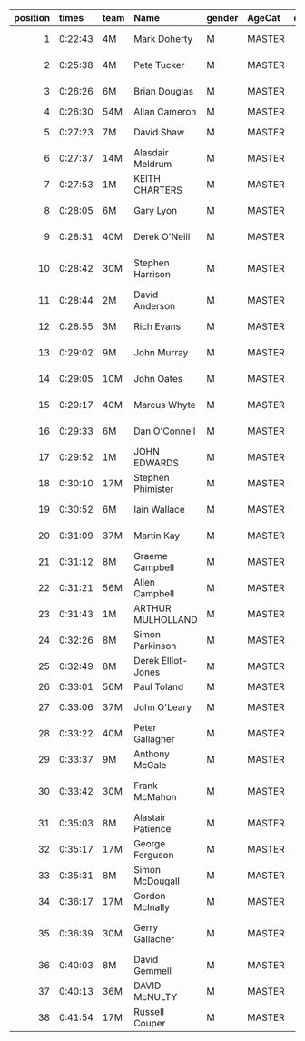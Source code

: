 |   position | times   | team   | Name               | gender   | AgeCat   |   clubnumber | Club name                  | Website                                    |   finishPosition |
|-----------:|:--------|:-------|:-------------------|:---------|:---------|-------------:|:---------------------------|:-------------------------------------------|-----------------:|
|          1 | 0:22:43 | 4M     | Mark Doherty       | M        | MASTER   |            4 | Inverclyde AC              | https://www.inverclydeac.org/              |                4 |
|          2 | 0:25:38 | 4M     | Pete Tucker        | M        | MASTER   |            4 | Inverclyde AC              | https://www.inverclydeac.org/              |               13 |
|          3 | 0:26:26 | 6M     | Brian Douglas      | M        | MASTER   |            6 | Cambuslang Harriers        | https://cambuslangharriers.org/            |               22 |
|          4 | 0:26:30 | 54M    | Allan Cameron      | M        | MASTER   |           54 | VP-Glasgow                 | https://www.vp-glasgow.com                 |               24 |
|          5 | 0:27:23 | 7M     | David Shaw         | M        | MASTER   |            7 | Giffnock North AC          | https://www.giffnocknorth.co.uk/           |               28 |
|          6 | 0:27:37 | 14M    | Alasdair Meldrum   | M        | MASTER   |           14 | Ayr Seaforth AC            | https://www.ayrseaforth.co.uk/             |               30 |
|          7 | 0:27:53 | 1M     | KEITH CHARTERS     | M        | MASTER   |            1 | East Kilbride AC           | http://www.ekac.org.uk/                    |               32 |
|          8 | 0:28:05 | 6M     | Gary Lyon          | M        | MASTER   |            6 | Cambuslang Harriers        | https://cambuslangharriers.org/            |               33 |
|          9 | 0:28:31 | 40M    | Derek O'Neill      | M        | MASTER   |           40 | Motherwell AC              | https://motherwellac.com/                  |               39 |
|         10 | 0:28:42 | 30M    | Stephen Harrison   | M        | MASTER   |           30 | Greenock Glenpark Harriers | https://greenockglenparkharriers.com/      |               42 |
|         11 | 0:28:44 | 2M     | David Anderson     | M        | MASTER   |            2 | Kilmarnock H&AC            | http://www.kilmarnockharriers.com/         |               43 |
|         12 | 0:28:55 | 3M     | Rich Evans         | M        | MASTER   |            3 | Bellahouston RR            | https://www.bellahoustonroadrunners.co.uk/ |               45 |
|         13 | 0:29:02 | 9M     | John Murray        | M        | MASTER   |            9 | Garscube Harriers          | https://www.garscubeharriers.org.uk/       |               46 |
|         14 | 0:29:05 | 10M    | John Oates         | M        | MASTER   |           10 | Shettleston Harriers       | http://shettlestonharriers.org.uk/         |               47 |
|         15 | 0:29:17 | 40M    | Marcus Whyte       | M        | MASTER   |           40 | Motherwell AC              | https://motherwellac.com/                  |               48 |
|         16 | 0:29:33 | 6M     | Dan O'Connell      | M        | MASTER   |            6 | Cambuslang Harriers        | https://cambuslangharriers.org/            |               49 |
|         17 | 0:29:52 | 1M     | JOHN EDWARDS       | M        | MASTER   |            1 | East Kilbride AC           | http://www.ekac.org.uk/                    |               52 |
|         18 | 0:30:10 | 17M    | Stephen Phimister  | M        | MASTER   |           17 | Calderglen Harriers        | http://www.calderglenharriers.org.uk/      |               54 |
|         19 | 0:30:52 | 6M     | Iain Wallace       | M        | MASTER   |            6 | Cambuslang Harriers        | https://cambuslangharriers.org/            |               60 |
|         20 | 0:31:09 | 37M    | Martin Kay         | M        | MASTER   |           37 | Law & District AAC         | http://www.lawaac.co.uk/                   |               62 |
|         21 | 0:31:12 | 8M     | Graeme Campbell    | M        | MASTER   |            8 | Bellahouston Harriers      | http://www.bellahoustonharriers.co.uk/     |               63 |
|         22 | 0:31:21 | 56M    | Allen Campbell     | M        | MASTER   |           56 | West End RR                | https://www.westendroadrunners.co.uk/      |               65 |
|         23 | 0:31:43 | 1M     | ARTHUR MULHOLLAND  | M        | MASTER   |            1 | East Kilbride AC           | http://www.ekac.org.uk/                    |               70 |
|         24 | 0:32:26 | 8M     | Simon Parkinson    | M        | MASTER   |            8 | Bellahouston Harriers      | http://www.bellahoustonharriers.co.uk/     |               74 |
|         25 | 0:32:49 | 8M     | Derek Elliot-Jones | M        | MASTER   |            8 | Bellahouston Harriers      | http://www.bellahoustonharriers.co.uk/     |               75 |
|         26 | 0:33:01 | 56M    | Paul Toland        | M        | MASTER   |           56 | West End RR                | https://www.westendroadrunners.co.uk/      |               77 |
|         27 | 0:33:06 | 37M    | John O'Leary       | M        | MASTER   |           37 | Law & District AAC         | http://www.lawaac.co.uk/                   |               78 |
|         28 | 0:33:22 | 40M    | Peter Gallagher    | M        | MASTER   |           40 | Motherwell AC              | https://motherwellac.com/                  |               80 |
|         29 | 0:33:37 | 9M     | Anthony McGale     | M        | MASTER   |            9 | Garscube Harriers          | https://www.garscubeharriers.org.uk/       |               81 |
|         30 | 0:33:42 | 30M    | Frank McMahon      | M        | MASTER   |           30 | Greenock Glenpark Harriers | https://greenockglenparkharriers.com/      |               82 |
|         31 | 0:35:03 | 8M     | Alastair Patience  | M        | MASTER   |            8 | Bellahouston Harriers      | http://www.bellahoustonharriers.co.uk/     |               88 |
|         32 | 0:35:17 | 17M    | George Ferguson    | M        | MASTER   |           17 | Calderglen Harriers        | http://www.calderglenharriers.org.uk/      |               90 |
|         33 | 0:35:31 | 8M     | Simon McDougall    | M        | MASTER   |            8 | Bellahouston Harriers      | http://www.bellahoustonharriers.co.uk/     |               91 |
|         34 | 0:36:17 | 17M    | Gordon McInally    | M        | MASTER   |           17 | Calderglen Harriers        | http://www.calderglenharriers.org.uk/      |               94 |
|         35 | 0:36:39 | 30M    | Gerry Gallacher    | M        | MASTER   |           30 | Greenock Glenpark Harriers | https://greenockglenparkharriers.com/      |               95 |
|         36 | 0:40:03 | 8M     | David Gemmell      | M        | MASTER   |            8 | Bellahouston Harriers      | http://www.bellahoustonharriers.co.uk/     |               99 |
|         37 | 0:40:13 | 36M    | DAVID McNULTY      | M        | MASTER   |           36 | Larkhall YMCA              | https://www.larkhallymcaharriers.org       |              100 |
|         38 | 0:41:54 | 17M    | Russell Couper     | M        | MASTER   |           17 | Calderglen Harriers        | http://www.calderglenharriers.org.uk/      |              101 |